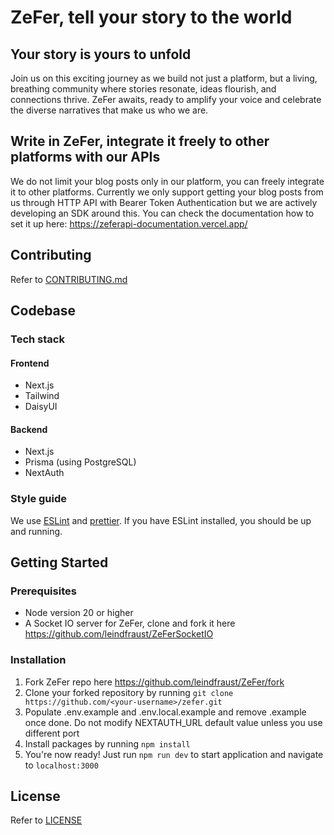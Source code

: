 # ZeFer, tell your story to the world

## Your story is yours to unfold

Join us on this exciting journey as we build not just a platform, but a living, breathing community where stories resonate, ideas flourish, and connections thrive. ZeFer awaits, ready to amplify your voice and celebrate the diverse narratives that make us who we are.

## Write in ZeFer, integrate it freely to other platforms with our APIs

We do not limit your blog posts only in our platform, you can freely integrate it to other platforms. Currently we only support getting your blog posts from us through HTTP API with Bearer Token Authentication but we are actively developing an SDK around this. You can check the documentation how to set it up here: <https://zeferapi-documentation.vercel.app/>

## Contributing

Refer to [CONTRIBUTING.md](CONTRIBUTING.md)

## Codebase

### Tech stack

#### Frontend

-   Next.js
-   Tailwind
-   DaisyUI

#### Backend

-   Next.js
-   Prisma (using PostgreSQL)
-   NextAuth

### Style guide

We use [ESLint](https://eslint.org/) and [prettier](https://github.com/prettier/prettier). If you have ESLint installed, you should be up and running.

## Getting Started

### Prerequisites

-   Node version 20 or higher
-   A Socket IO server for ZeFer, clone and fork it here <https://github.com/leindfraust/ZeFerSocketIO>

### Installation

1. Fork ZeFer repo here <https://github.com/leindfraust/ZeFer/fork>
2. Clone your forked repository by running `git clone https://github.com/<your-username>/zefer.git`
3. Populate .env.example and .env.local.example and remove .example once done. Do not modify NEXTAUTH_URL default value unless you use different port
4. Install packages by running `npm install`
5. You're now ready! Just run `npm run dev` to start application and navigate to `localhost:3000`

## License

Refer to [LICENSE](LICENSE)
